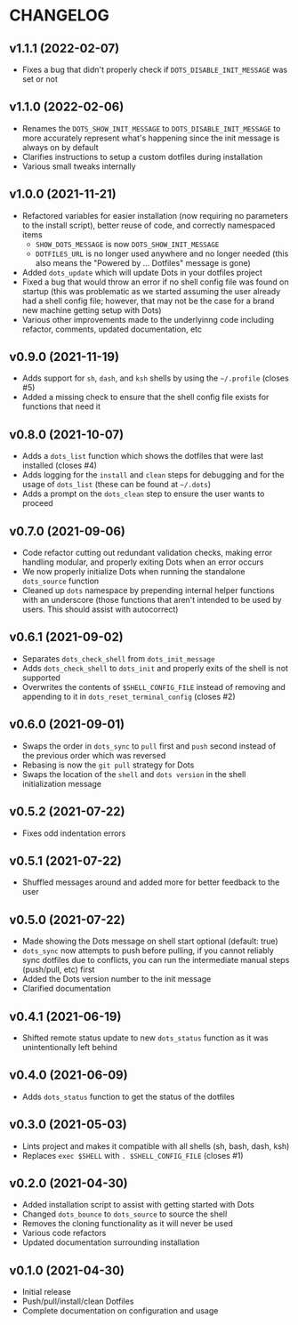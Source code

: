 # CHANGELOG

## v1.1.1 (2022-02-07)

* Fixes a bug that didn't properly check if `DOTS_DISABLE_INIT_MESSAGE` was set or not

## v1.1.0 (2022-02-06)

* Renames the `DOTS_SHOW_INIT_MESSAGE` to `DOTS_DISABLE_INIT_MESSAGE` to more accurately represent what's happening since the init message is always on by default
* Clarifies instructions to setup a custom dotfiles during installation
* Various small tweaks internally

## v1.0.0 (2021-11-21)

* Refactored variables for easier installation (now requiring no parameters to the install script), better reuse of code, and correctly namespaced items
    * `SHOW_DOTS_MESSAGE` is now `DOTS_SHOW_INIT_MESSAGE`
    * `DOTFILES_URL` is no longer used anywhere and no longer needed (this also means the "Powered by ... Dotfiles" message is gone)
* Added `dots_update` which will update Dots in your dotfiles project
* Fixed a bug that would throw an error if no shell config file was found on startup (this was problematic as we started assuming the user already had a shell config file; however, that may not be the case for a brand new machine getting setup with Dots)
* Various other improvements made to the underlyinng code including refactor, comments, updated documentation, etc

## v0.9.0 (2021-11-19)

* Adds support for `sh`, `dash`, and `ksh` shells by using the `~/.profile` (closes #5)
* Added a missing check to ensure that the shell config file exists for functions that need it

## v0.8.0 (2021-10-07)

* Adds a `dots_list` function which shows the dotfiles that were last installed (closes #4)
* Adds logging for the `install` and `clean` steps for debugging and for the usage of `dots_list` (these can be found at `~/.dots`)
* Adds a prompt on the `dots_clean` step to ensure the user wants to proceed

## v0.7.0 (2021-09-06)

* Code refactor cutting out redundant validation checks, making error handling modular, and properly exiting Dots when an error occurs
* We now properly initialize Dots when running the standalone `dots_source` function
* Cleaned up `dots` namespace by prepending internal helper functions with an underscore (those functions that aren't intended to be used by users. This should assist with autocorrect)

## v0.6.1 (2021-09-02)

* Separates `dots_check_shell` from `dots_init_message`
* Adds `dots_check_shell` to `dots_init` and properly exits of the shell is not supported
* Overwrites the contents of `$SHELL_CONFIG_FILE` instead of removing and appending to it in `dots_reset_terminal_config` (closes #2)

## v0.6.0 (2021-09-01)

* Swaps the order in `dots_sync` to `pull` first and `push` second instead of the previous order which was reversed
* Rebasing is now the `git pull` strategy for Dots
* Swaps the location of the `shell` and `dots version` in the shell initialization message

## v0.5.2 (2021-07-22)

* Fixes odd indentation errors

## v0.5.1 (2021-07-22)

* Shuffled messages around and added more for better feedback to the user

## v0.5.0 (2021-07-22)

* Made showing the Dots message on shell start optional (default: true)
* `dots_sync` now attempts to push before pulling, if you cannot reliably sync dotfiles due to conflicts, you can run the intermediate manual steps (push/pull, etc) first
* Added the Dots version number to the init message
* Clarified documentation

## v0.4.1 (2021-06-19)

* Shifted remote status update to new `dots_status` function as it was unintentionally left behind

## v0.4.0 (2021-06-09)

* Adds `dots_status` function to get the status of the dotfiles

## v0.3.0 (2021-05-03)

* Lints project and makes it compatible with all shells (sh, bash, dash, ksh)
* Replaces `exec $SHELL` with `. $SHELL_CONFIG_FILE` (closes #1)

## v0.2.0 (2021-04-30)

* Added installation script to assist with getting started with Dots
* Changed `dots_bounce` to `dots_source` to source the shell
* Removes the cloning functionality as it will never be used
* Various code refactors
* Updated documentation surrounding installation

## v0.1.0 (2021-04-30)

* Initial release
* Push/pull/install/clean Dotfiles
* Complete documentation on configuration and usage
